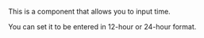 This is a component that allows you to input time.

You can set it to be entered in 12-hour or 24-hour format.
